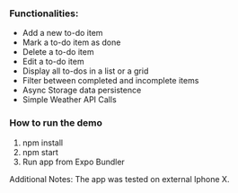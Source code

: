 ### Functionalities:

-   Add a new to-do item
-   Mark a to-do item as done
-   Delete a to-do item
-   Edit a to-do item
-   Display all to-dos in a list or a grid
-   Filter between completed and incomplete items
-   Async Storage data persistence
-   Simple Weather API Calls

### How to run the demo

1. npm install
2. npm start
3. Run app from Expo Bundler

Additional Notes: The app was tested on external Iphone X.
